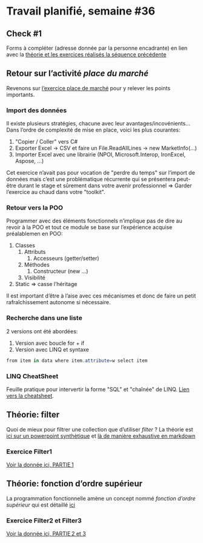 # Travail planifié, semaine #36

## Check #1
Forms à compléter (adresse donnée par la personne encadrante) en lien avec la [théorie et les exercices réalisés la séquence précédente](../supports/source/01-paradigmes.md)

## Retour sur l’activité *place du marché*
Revenons sur [l’exercice place de marché](../exos/marché/enoncé.md) pour y relever les points importants.

### Import des données
Il existe plusieurs stratégies, chacune avec leur avantages/incovénients...
Dans l’ordre de complexité de mise en place, voici les plus courantes:

1. "Copier / Coller" vers C#
1. Exporter Excel -> CSV et faire un File.ReadAllLines -> new MarketInfo(...)
1. Importer Excel avec une librairie (NPOI, Microsoft.Interop, IronExcel, Aspose, ...)

Cet exercice n’avait pas pour vocation de "perdre du temps" sur l’import de données mais c’est une problématique récurrente qui se présentera peut-être durant le stage et sûrement dans votre avenir professionnel => Garder l’exercice au chaud dans votre "toolkit".

### Retour vers la POO
Programmer avec des éléments fonctionnels n’implique pas de dire au revoir à la POO et tout ce module se base sur l’expérience acquise préalablemen en POO:

1. Classes
    1. Attributs
        1. Accesseurs (getter/setter)
    1. Méthodes 
        1. Constructeur (new ...)
    1. Visibilité
1. Static => casse l’héritage

Il est important d’être à l’aise avec ces mécanismes et donc de faire un petit rafraîchissement autonome si nécessaire.

### Recherche dans une liste
2 versions ont été abordées:

1. Version avec boucle for + if
1. Version avec LINQ et syntaxe
```csharp
from item in data where item.attribute=w select item
```

### LINQ CheatSheet
Feuille pratique pour intervertir la forme "SQL" et "chaînée" de LINQ.
[Lien vers la cheatsheet](../supports/linq-cheatsheet.pdf).

## Théorie: filter
Quoi de mieux pour filtrer une collection que d’utiliser *filter* ?
La théorie est [ici sur un powerpoint synthètique](../supports/source/02-FilterLambdaFctSup.pptx) et [là de manière exhaustive en markdown](../supports/source/02b-filter.md)

### Exercice Filter1
[Voir la donnée ici, PARTIE 1](../exos/filter1/README.md)

## Théorie: fonction d’ordre supérieur
La programmation fonctionnelle amène un concept nommé *fonction d’ordre supérieur* qui est détaillé [ici](../supports/source/02a-fonctions-sup.md)

### Exercice Filter2 et Filter3
[Voir la donnée ici, PARTIE 2 et 3](../exos/filter1/README.md)



